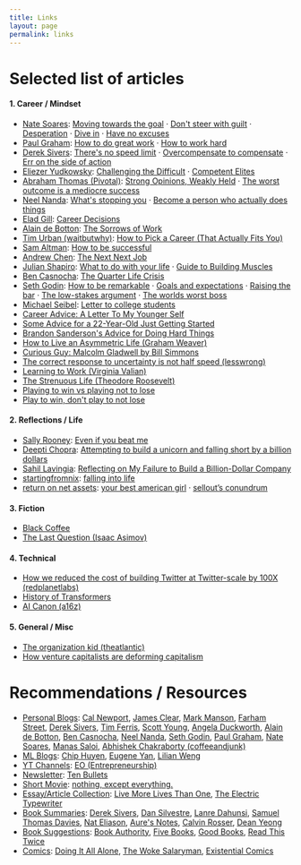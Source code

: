 ```yaml
---
title: Links
layout: page
permalink: links
---
```


# Selected list of articles

#### 1. Career / Mindset
* <u>Nate Soares</u>: [Moving towards the goal](https://mindingourway.com/moving-towards-the-goal/) · [Don't steer with guilt](https://mindingourway.com/dont-steer-with-guilt/) · [Desperation](https://mindingourway.com/desperation/) · [Dive in](https://mindingourway.com/dive-in-2/) · [Have no excuses](https://mindingourway.com/have-no-excuses/)
* <u>Paul Graham</u>: [How to do great work](http://www.paulgraham.com/greatwork.html) · [How to work hard](http://www.paulgraham.com/hwh.html)
* <u>Derek Sivers</u>: [There's no speed limit](https://sive.rs/kimo) · [Overcompensate to compensate](https://sive.rs/compensate) · [Err on the side of action](https://sive.rs/erra)
* <u>Eliezer Yudkowsky</u>: [Challenging the Difficult](https://www.lesswrong.com/s/3szfzHZr7EYGSWt92) · [Competent Elites](https://www.lesswrong.com/posts/CKpByWmsZ8WmpHtYa/competent-elites)
* <u>Abraham Thomas (Pivotal)</u>: [Strong Opinions, Weakly Held](https://pivotal.substack.com/p/strong-opinions-weakly-held) · [The worst outcome is a mediocre success](https://pivotal.substack.com/p/the-worst-outcome-is-a-mediocre-success)
* <u>Neel Nanda</u>: [What's stopping you](https://www.neelnanda.io/blog/44-agency) · [Become a person who actually does things](https://www.neelnanda.io/blog/become-a-person-who-actually-does-things)
* <u>Elad Gill</u>: [Career Decisions](https://blog.eladgil.com/p/career-decisions)
* <u>Alain de Botton</u>: [The Sorrows of Work](https://www.theschooloflife.com/article/sorrows-of-work/)
* <u>Tim Urban (waitbutwhy)</u>: [How to Pick a Career (That Actually Fits You)](https://waitbutwhy.com/2018/04/picking-career.html)
* <u>Sam Altman</u>: [How to be successful](https://blog.samaltman.com/how-to-be-successful)
* <u>Andrew Chen</u>: [The Next Next Job](https://andrewchen.com/the-next-next-job/)
* <u>Julian Shapiro</u>: [What to do with your life](https://www.julian.com/blog/life-planning) · [Guide to Building Muscles](https://www.julian.com/guide/muscle/intro)
* <u>Ben Casnocha</u>: [The Quarter Life Crisis](https://casnocha.com/2009/05/the-quarter-life-crisis.html)
* <u>Seth Godin</u>: [How to be remarkable](https://seths.blog/2007/01/how_to_be_remar/) · [Goals and expectations](https://seths.blog/2023/07/goals-and-expectations/) · [Raising the bar](https://seths.blog/2023/07/raising-the-bar/) · [The low-stakes argument](https://seths.blog/2023/08/the-low-stakes-argument/) · [The worlds worst boss](https://seths.blog/2010/12/the-worlds-worst-boss/)
* <u>Michael Seibel</u>: [Letter to college students](https://www.michaelseibel.com/blog/letter-to-college-students)
* [Career Advice: A Letter To My Younger Self](https://www.reddit.com/r/Cornell/comments/fxz5jx/career_advice_a_letter_to_my_younger_self/)
* [Some Advice for a 22-Year-Old Just Getting Started](https://www.youngmoney.co/p/advice-22yearold-just-getting-started)
* [Brandon Sanderson's Advice for Doing Hard Things](https://calnewport.com/brandon-sandersons-advice-for-doing-hard-things/)
* [How to Live an Asymmetric Life (Graham Weaver)](https://www.grahamweaver.com/blog/2023-stanford-graduate-school-of-business-last-lecture)
* [Curious Guy: Malcolm Gladwell by Bill Simmons](http://www.espn.com/espn/page2/story?page=simmons/060302)
* [The correct response to uncertainty is not half speed (lesswrong)](https://www.lesswrong.com/posts/FMkQtPvzsriQAow5q/the-correct-response-to-uncertainty-is-not-half-speed)
* [Learning to Work (Virginia Valian)](https://static1.squarespace.com/static/5b3a3c2596e76feeba40905e/t/5b46366570a6add65490e050/1531328102222/1977workingItOut.pdf)
* [The Strenuous Life (Theodore Roosevelt)](https://history.hanover.edu/courses/excerpts/336tr.html)
* [Playing to win vs playing not to lose](https://www.basketballispsychology.com/post/playing-to-win-vs-playing-not-to-lose)
* [Play to win, don't play to not lose](https://www.ivyxu.com/blog/play-to-win-dont-play-to-not-lose)

#### 2. Reflections / Life
* <u>Sally Rooney</u>: [Even if you beat me](https://thedublinreview.com/article/even-if-you-beat-me/)
* <u>Deepti Chopra</u>: [Attempting to build a unicorn and falling short by a billion dollars](https://www.deeptichopra.com/startup-failure)
* <u>Sahil Lavingia</u>: [Reflecting on My Failure to Build a Billion-Dollar Company](https://sahillavingia.com/reflecting)
* <u>startingfromnix</u>: [falling into life](https://www.startingfromnix.com/p/falling-into-life)
* <u>return on net assets</u>: [your best american girl](https://rona.substack.com/p/your-best-american-girl) · [sellout’s conundrum](https://rona.substack.com/p/sellouts-conundrum)

#### 3. Fiction
* [Black Coffee](https://vishaldayama.substack.com/p/black-coffee)
* [The Last Question (Isaac Asimov)](https://users.ece.cmu.edu/~gamvrosi/thelastq.html)

#### 4. Technical
* [How we reduced the cost of building Twitter at Twitter-scale by 100X (redplanetlabs)](https://blog.redplanetlabs.com/2023/08/15/how-we-reduced-the-cost-of-building-twitter-at-twitter-scale-by-100x/)
* [History of Transformers](https://archive.vn/xAdam)
* [AI Canon (a16z)](https://a16z.com/ai-canon/)

#### 5. General / Misc
* [The organization kid (theatlantic)](https://www.theatlantic.com/magazine/archive/2001/04/the-organization-kid/302164/)
* [How venture capitalists are deforming capitalism](https://www.newyorker.com/magazine/2020/11/30/how-venture-capitalists-are-deforming-capitalism)

# Recommendations / Resources

* <u>Personal Blogs</u>: [Cal Newport](https://www.calnewport.com/blog/), [James Clear](https://jamesclear.com/self-improvement), [Mark Manson](https://markmanson.net/), [Farham Street](https://fs.blog/blog/), [Derek Sivers](https://sive.rs/blog), [Tim Ferris](https://tim.blog/), [Scott Young](https://www.scotthyoung.com/blog/articles/), [Angela Duckworth](https://characterlab.org/), [Alain de Botton](https://www.theschooloflife.com), [Ben Casnocha](https://casnocha.com/blog), [Neel Nanda](https://www.neelnanda.io/), [Seth Godin](https://seths.blog/), [Paul Graham](http://paulgraham.com/articles.html), [Nate Soares](https://mindingourway.com/), [Manas Saloi](https://manassaloi.com/), [Abhishek Chakraborty (coffeeandjunk)](https://coffeeandjunk.com/links/)
* <u>ML Blogs</u>: [Chip Huyen](https://huyenchip.com/blog/), [Eugene Yan](https://eugeneyan.com/), [Lilian Weng](https://lilianweng.github.io/)
* <u>YT Channels</u>: [EO (Entrepreneurship)](https://www.youtube.com/@entreprenuership_opportunities)
* <u>Newsletter</u>: [Ten Bullets](https://bullets.ck.page/)
* <u>Short Movie</u>: [nothing, except everything.](https://www.youtube.com/watch?v=hif5eI5pBxo)
* <u>Essay/Article Collection</u>: [Live More Lives Than One](https://deponysum.files.wordpress.com/2021/09/live-more-lives-than-one-0.3.6.pdf), [The Electric Typewriter](https://tetw.org/Greats)
* <u>Book Summaries</u>: [Derek Sivers](https://sive.rs/book), [Dan Silvestre](https://dansilvestre.com/book-summaries/), [Lanre Dahunsi](https://lanredahunsi.com/category/book-summaries/), [Samuel Thomas Davies](https://www.samuelthomasdavies.com/book-summaries/), [Nat Eliason](https://www.nateliason.com/notes), [Aure's Notes](https://auresnotes.com/category/summaries/), [Calvin Rosser](https://calvinrosser.com/notes/), [Dean Yeong](https://www.deanyeong.com/book-notes)
* <u>Book Suggestions</u>: [Book Authority](https://bookauthority.org/categories), [Five Books](https://fivebooks.com/), [Good Books](https://www.goodbooks.io/books), [Read This Twice](https://www.readthistwice.com/books)
* <u>Comics</u>: [Doing It All Alone](https://www.stuartmcmillen.com/comic/doing-it-all-alone/), [The Woke Salaryman](https://thewokesalaryman.com/), [Existential Comics](https://existentialcomics.com/)

